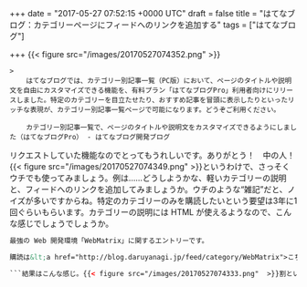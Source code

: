 
+++
date = "2017-05-27 07:52:15 +0000 UTC"
draft = false
title = "はてなブログ：カテゴリーページにフィードへのリンクを追加する"
tags = ["はてなブログ"]

+++
{{< figure src="/images/20170527074352.png"  >}}<br/>


    >
        はてなブログでは、カテゴリー別記事一覧（PC版）において、ページのタイトルや説明文を自由にカスタマイズできる機能を、有料プラン「はてなブログPro」利用者向けにリリースしました。特定のカテゴリーを目立たせたり、おすすめ記事を冒頭に表示したりといったリッチな表現が、カテゴリー別記事一覧ページで可能になります。どうぞご利用ください。

        カテゴリー別記事一覧で、ページのタイトルや説明文をカスタマイズできるようにしました（はてなブログPro） - はてなブログ開発ブログ
    
リクエストしていた機能なのでとってもうれしいです。ありがとう！　中の人！{{< figure src="/images/20170527074349.png"  >}}というわけで、さっそくウチでも使ってみましょう。例は……どうしようかな、軽いカテゴリーの説明と、フィードへのリンクを追加してみましょうか。ウチのような“雑記”だと、ノイズが多いですからね。特定のカテゴリーのみを購読したいという要望は3年に1回ぐらいもらいます。カテゴリーの説明には HTML が使えるようなので、こんな感じでしょうでしょうか。
```html
最強の Web 開発環境「WebMatrix」に関するエントリーです。

購読は&lt;a href="http://blog.daruyanagi.jp/feed/category/WebMatrix">こちら&lt;/a>からどうぞ！

```結果はこんな感じ。{{< figure src="/images/20170527074333.png"  >}}割といい気がします。現在利用しているテーマがこの新しい機能を考慮していないのでスタイルシートを当てた方がよさそうですけど、このままでも十分使えそう。できれば、すべてのカテゴリーにわざわざこんな説明を追加していくのは面倒なので、**“すべてのカテゴリーに共通の説明”**をつける機能がほしいかも。変数でカテゴリータイトル（エンコードあり・なし）や URL などを埋め込める感じにしてくれれば、カスタマイズの幅が広がりそうです。気が向いたら今度フィードバックを送ってみよう。


